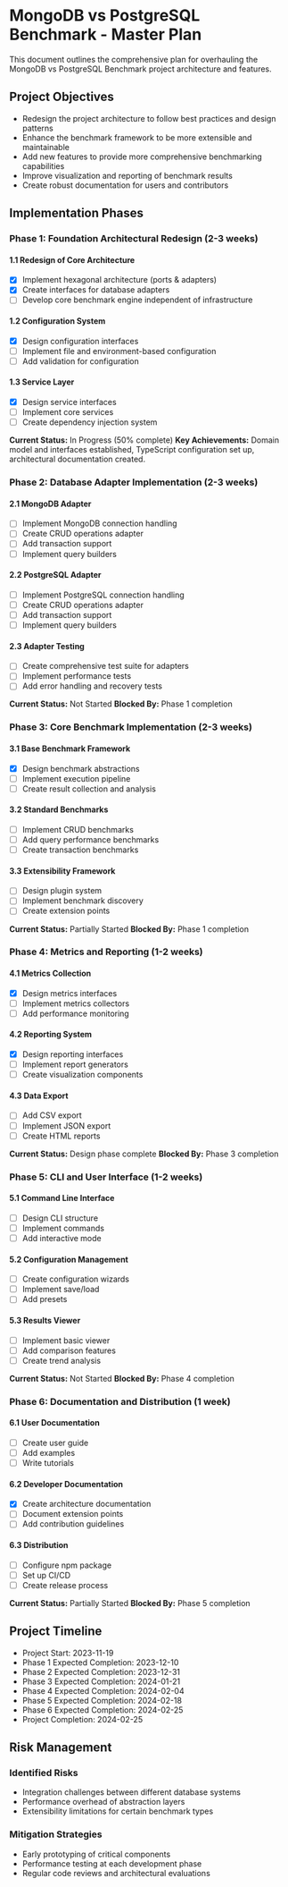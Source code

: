 # MongoDB vs PostgreSQL Benchmark - Master Plan

This document outlines the comprehensive plan for overhauling the MongoDB vs PostgreSQL Benchmark project architecture and features.

## Project Objectives

- Redesign the project architecture to follow best practices and design patterns
- Enhance the benchmark framework to be more extensible and maintainable
- Add new features to provide more comprehensive benchmarking capabilities
- Improve visualization and reporting of benchmark results
- Create robust documentation for users and contributors

## Implementation Phases

### Phase 1: Foundation Architectural Redesign (2-3 weeks)

#### 1.1 Redesign of Core Architecture
- [x] Implement hexagonal architecture (ports & adapters)
- [x] Create interfaces for database adapters
- [ ] Develop core benchmark engine independent of infrastructure

#### 1.2 Configuration System
- [x] Design configuration interfaces
- [ ] Implement file and environment-based configuration
- [ ] Add validation for configuration

#### 1.3 Service Layer
- [x] Design service interfaces
- [ ] Implement core services
- [ ] Create dependency injection system

**Current Status:** In Progress (50% complete)
**Key Achievements:** Domain model and interfaces established, TypeScript configuration set up, architectural documentation created.

### Phase 2: Database Adapter Implementation (2-3 weeks)

#### 2.1 MongoDB Adapter
- [ ] Implement MongoDB connection handling
- [ ] Create CRUD operations adapter
- [ ] Add transaction support
- [ ] Implement query builders

#### 2.2 PostgreSQL Adapter
- [ ] Implement PostgreSQL connection handling
- [ ] Create CRUD operations adapter
- [ ] Add transaction support
- [ ] Implement query builders

#### 2.3 Adapter Testing
- [ ] Create comprehensive test suite for adapters
- [ ] Implement performance tests
- [ ] Add error handling and recovery tests

**Current Status:** Not Started
**Blocked By:** Phase 1 completion

### Phase 3: Core Benchmark Implementation (2-3 weeks)

#### 3.1 Base Benchmark Framework
- [x] Design benchmark abstractions
- [ ] Implement execution pipeline
- [ ] Create result collection and analysis

#### 3.2 Standard Benchmarks
- [ ] Implement CRUD benchmarks
- [ ] Add query performance benchmarks
- [ ] Create transaction benchmarks

#### 3.3 Extensibility Framework
- [ ] Design plugin system
- [ ] Implement benchmark discovery
- [ ] Create extension points

**Current Status:** Partially Started
**Blocked By:** Phase 1 completion

### Phase 4: Metrics and Reporting (1-2 weeks)

#### 4.1 Metrics Collection
- [x] Design metrics interfaces
- [ ] Implement metrics collectors
- [ ] Add performance monitoring

#### 4.2 Reporting System
- [x] Design reporting interfaces
- [ ] Implement report generators
- [ ] Create visualization components

#### 4.3 Data Export
- [ ] Add CSV export
- [ ] Implement JSON export
- [ ] Create HTML reports

**Current Status:** Design phase complete
**Blocked By:** Phase 3 completion

### Phase 5: CLI and User Interface (1-2 weeks)

#### 5.1 Command Line Interface
- [ ] Design CLI structure
- [ ] Implement commands
- [ ] Add interactive mode

#### 5.2 Configuration Management
- [ ] Create configuration wizards
- [ ] Implement save/load
- [ ] Add presets

#### 5.3 Results Viewer
- [ ] Implement basic viewer
- [ ] Add comparison features
- [ ] Create trend analysis

**Current Status:** Not Started
**Blocked By:** Phase 4 completion

### Phase 6: Documentation and Distribution (1 week)

#### 6.1 User Documentation
- [ ] Create user guide
- [ ] Add examples
- [ ] Write tutorials

#### 6.2 Developer Documentation
- [x] Create architecture documentation
- [ ] Document extension points
- [ ] Add contribution guidelines

#### 6.3 Distribution
- [ ] Configure npm package
- [ ] Set up CI/CD
- [ ] Create release process

**Current Status:** Partially Started
**Blocked By:** Phase 5 completion

## Project Timeline

- Project Start: 2023-11-19
- Phase 1 Expected Completion: 2023-12-10 
- Phase 2 Expected Completion: 2023-12-31
- Phase 3 Expected Completion: 2024-01-21
- Phase 4 Expected Completion: 2024-02-04
- Phase 5 Expected Completion: 2024-02-18
- Phase 6 Expected Completion: 2024-02-25
- Project Completion: 2024-02-25

## Risk Management

### Identified Risks
- Integration challenges between different database systems
- Performance overhead of abstraction layers
- Extensibility limitations for certain benchmark types

### Mitigation Strategies
- Early prototyping of critical components
- Performance testing at each development phase
- Regular code reviews and architectural evaluations 